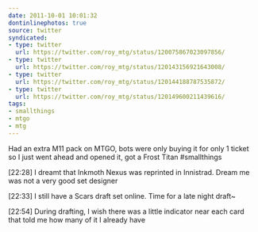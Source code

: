 ```yaml
---
date: 2011-10-01 10:01:32
dontinlinephotos: true
source: twitter
syndicated:
- type: twitter
  url: https://twitter.com/roy_mtg/status/120075867023097856/
- type: twitter
  url: https://twitter.com/roy_mtg/status/120143156921643008/
- type: twitter
  url: https://twitter.com/roy_mtg/status/120144188787535872/
- type: twitter
  url: https://twitter.com/roy_mtg/status/120149600211439616/
tags:
- smallthings
- mtgo
- mtg
---
```


Had an extra M11 pack on MTGO, bots were only buying it for only 1 ticket so I just went ahead and opened it, got a Frost Titan #smallthings

<time>[22:28]</time> I dreamt that Inkmoth Nexus was reprinted in Innistrad. Dream me was not a very good set designer

<time>[22:33]</time> I still have a Scars draft set online. Time for a late night draft~

<time>[22:54]</time> During drafting, I wish there was a little indicator near each card that told me how many of it I already have